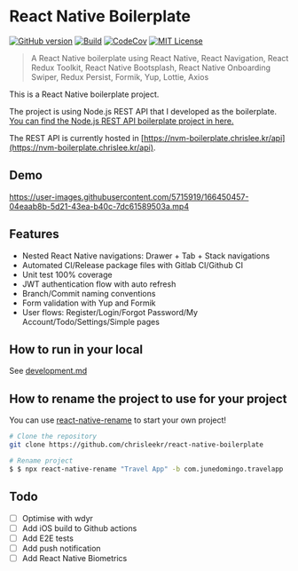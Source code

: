 # React Native Boilerplate

[![GitHub version](https://img.shields.io/github/package-json/v/chrisleekr/react-native-boilerplate)](https://github.com/chrisleekr/react-native-boilerplate/releases)
[![Build](https://github.com/chrisleekr/react-native-boilerplate/workflows/Push/badge.svg)](https://github.com/chrisleekr/react-native-boilerplate/actions?query=workflow%3APush)
[![CodeCov](https://codecov.io/gh/chrisleekr/react-native-boilerplate/branch/main/graph/badge.svg)](https://codecov.io/gh/chrisleekr/react-native-boilerplate)
[![MIT License](https://img.shields.io/github/license/chrisleekr/react-native-boilerplate)](https://github.com/chrisleekr/react-native-boilerplate/blob/main/LICENSE)

> A React Native boilerplate using React Native, React Navigation, React Redux Toolkit, React Native Bootsplash, React Native Onboarding Swiper, Redux Persist, Formik, Yup, Lottie, Axios

This is a React Native boilerplate project.

The project is using Node.js REST API that I developed as the boilerplate. [You can find the Node.js REST API boilerplate project in here.](https://github.com/chrisleekr/nodejs-vuejs-mysql-boilerplate)

The REST API is currently hosted in [https://nvm-boilerplate.chrislee.kr/api](https://nvm-boilerplate.chrislee.kr/api).

## Demo

https://user-images.githubusercontent.com/5715919/166450457-04eaab8b-5d21-43ea-b40c-7dc61589503a.mp4

## Features

- Nested React Native navigations: Drawer + Tab + Stack navigations
- Automated CI/Release package files with Gitlab CI/Github CI
- Unit test 100% coverage
- JWT authentication flow with auto refresh
- Branch/Commit naming conventions
- Form validation with Yup and Formik
- User flows: Register/Login/Forgot Password/My Account/Todo/Settings/Simple pages

## How to run in your local

See [development.md](https://github.com/chrisleekr/react-native-boilerplate/blob/main/DEVELOPMENT.md#getting-started)

## How to rename the project to use for your project

You can use [react-native-rename](https://www.npmjs.com/package/react-native-rename) to start your own project!

```bash
# Clone the repository
git clone https://github.com/chrisleekr/react-native-boilerplate

# Rename project
$ $ npx react-native-rename "Travel App" -b com.junedomingo.travelapp
```

## Todo

- [ ] Optimise with wdyr
- [ ] Add iOS build to Github actions
- [ ] Add E2E tests
- [ ] Add push notification
- [ ] Add React Native Biometrics
